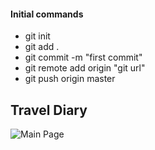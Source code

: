  #### Initial commands
 - git init
 - git add .
 - git commit -m "first commit"
 - git remote add origin "git url"
 - git push origin master
 
 ## Travel Diary
 
 ![Main Page](img1.png) 
 
  